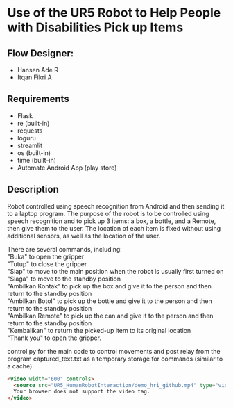 # Use of the UR5 Robot to Help People with Disabilities Pick up Items

## Flow Designer:
- Hansen Ade R
- Itqan Fikri A

## Requirements
- Flask
- re (built-in)
- requests
- loguru
- streamlit
- os (built-in)
- time (built-in)
- Automate Android App (play store)

## Description
Robot controlled using speech recognition from Android and then sending it to a laptop program. The purpose of the robot is to be controlled using speech recognition and to pick up 3 items: a box, a bottle, and a Remote, then give them to the user. The location of each item is fixed without using additional sensors, as well as the location of the user.

There are several commands, including:\
"Buka" to open the gripper\
"Tutup" to close the gripper\
"Siap" to move to the main position when the robot is usually first turned on\
"Siaga" to move to the standby position\
"Ambilkan Kontak" to pick up the box and give it to the person and then return to the standby position\
"Ambilkan Botol" to pick up the bottle and give it to the person and then return to the standby position\
"Ambilkan Remote" to pick up the can and give it to the person and then return to the standby position\
"Kembalikan" to return the picked-up item to its original location\
"Thank you" to open the gripper.


control.py for the main code to control movements and post relay from the program
captured_text.txt as a temporary storage for commands (similar to a cache)

```html
<video width="600" controls>
  <source src="UR5_HumanRobotInteraction/demo_hri_github.mp4" type="video/mp4">
  Your browser does not support the video tag.
</video>

